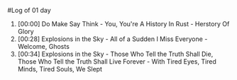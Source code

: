 #Log of 01 day

1. [00:00] Do Make Say Think - You, You're A History In Rust - Herstory Of Glory
1. [00:28] Explosions in the Sky - All of a Sudden I Miss Everyone - Welcome, Ghosts
1. [00:34] Explosions in the Sky - Those Who Tell the Truth Shall Die, Those Who Tell the Truth Shall Live Forever - With Tired Eyes, Tired Minds, Tired Souls, We Slept
